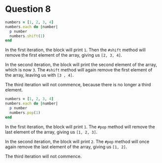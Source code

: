 # Question 8

```ruby
numbers = [1, 2, 3, 4]
numbers.each do |number|
  p number
  numbers.shift(1)
end
```

In the first iteration, the block will print `1`.
Then the `#shift` method will remove the first element of the array, giving us `[2, 3, 4]`.

In the second iteration, the block will print the second element of the array, which is now `3`.
The `#shift` method will again remove the first element of the array, leaving us with `[3 , 4]`.

The third iteration will not commence, because there is no longer a third element.

```ruby
numbers = [1, 2, 3, 4]
numbers.each do |number|
  p number
  numbers.pop(1)
end
```

In the first iteration, the block will print `1`.
The `#pop` method will remove the last element of the array, giving us `[1, 2, 3]`.

In the second iteration, the block will print `2`.
The `#pop` method will once again remove the last element of the array, giving us `[1, 2]`.

The third iteration will not commence.
